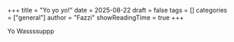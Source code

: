 +++
title = "Yo yo yo!"
date = 2025-08-22
draft = false
tags = []
categories = ["general"]
author = "Fazzi"
showReadingTime = true
+++

Yo Wassssuppp